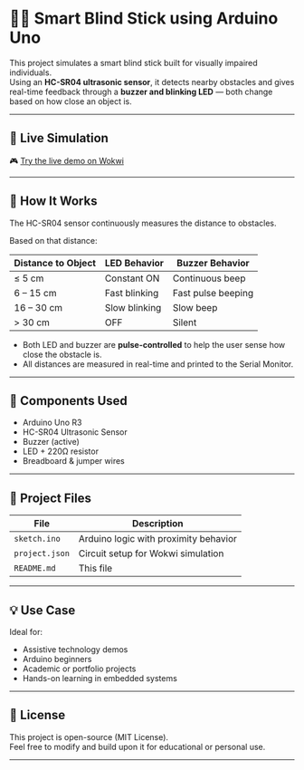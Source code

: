 # 👨‍🦯 Smart Blind Stick using Arduino Uno

This project simulates a smart blind stick built for visually impaired individuals.  
Using an **HC-SR04 ultrasonic sensor**, it detects nearby obstacles and gives real-time feedback through a **buzzer and blinking LED** — both change based on how close an object is.

---

## 🔗 Live Simulation  
🎮 [Try the live demo on Wokwi](https://wokwi.com/projects/436178318759622657)

---

## 📐 How It Works

The HC-SR04 sensor continuously measures the distance to obstacles.

Based on that distance:

| Distance to Object | LED Behavior         | Buzzer Behavior       |
|--------------------|----------------------|------------------------|
| ≤ 5 cm             | Constant ON          | Continuous beep        |
| 6 – 15 cm          | Fast blinking        | Fast pulse beeping     |
| 16 – 30 cm         | Slow blinking        | Slow beep              |
| > 30 cm            | OFF                  | Silent                 |

- Both LED and buzzer are **pulse-controlled** to help the user sense how close the obstacle is.
- All distances are measured in real-time and printed to the Serial Monitor.

---

## 🧰 Components Used

- Arduino Uno R3  
- HC-SR04 Ultrasonic Sensor  
- Buzzer (active)  
- LED + 220Ω resistor  
- Breadboard & jumper wires

---

## 💾 Project Files

| File           | Description                            |
|----------------|----------------------------------------|
| `sketch.ino`   | Arduino logic with proximity behavior  |
| `project.json` | Circuit setup for Wokwi simulation     |
| `README.md`    | This file                              |

---

## 💡 Use Case

Ideal for:
- Assistive technology demos  
- Arduino beginners  
- Academic or portfolio projects  
- Hands-on learning in embedded systems

---

## 📃 License

This project is open-source (MIT License).  
Feel free to modify and build upon it for educational or personal use.

---
